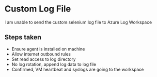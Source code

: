 # Custom Log File

I am unable to send the custom selenium log file to Azure Log Workspace

## Steps taken

- Ensure agent is installed on machine
- Allow internet outbound rules
- Set read access to log directory
- No log rotation, append log data to log file
- Confirmed, VM heartbeat and syslogs are going to the workspace

